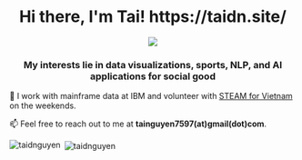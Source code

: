 <h1 align="center">Hi there, I'm Tai! https://taidn.site/</h1>
<p align="center">
  <a href="#">
      <img src="https://visitor-badge.glitch.me/badge?page_id=taidnguyen.README.md" />
   </a>
</p>
<h3 align="center">My interests lie in data visualizations, sports, NLP, and AI applications for social good</h3>

🤝 I work with mainframe data at IBM and volunteer with [STEAM for Vietnam](https://www.steamforvietnam.org/) on the weekends.

📫 Feel free to reach out to me at **tainguyen7597(at)gmail(dot)com**.

<!--### Blogs posts-->
<!-- BLOG-POST-LIST:START -->
<!-- BLOG-POST-LIST:END -->

<p><img align="left" src="https://github-readme-stats.vercel.app/api/top-langs/?username=taidnguyen&layout=compact" alt="taidnguyen" /></p>

<p>&nbsp;<img align="center" src="https://github-readme-stats.vercel.app/api?username=taidnguyen&show_icons=true" alt="taidnguyen" /></p>

